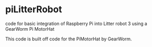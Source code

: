 # piLitterRobot
code for basic integration of Raspberry Pi into Litter robot 3 using a GearWorm Pi MotorHat

This code is built off code for the PiMotorHat by GearWorm. 

